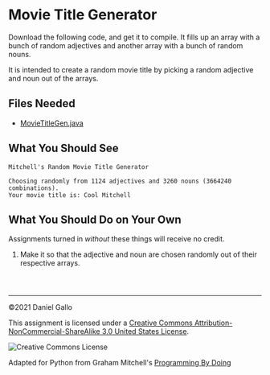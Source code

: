 # Movie Title Generator


Download the following code, and get it to compile.
It fills up an array with a bunch of random adjectives
and another array with a bunch of random nouns.


It is intended to create a random movie title by picking
a random adjective and noun out of the arrays.


## Files Needed


* [MovieTitleGen.java](examples/MovieTitleGen.java)


What You Should See
-------------------



```
Mitchell's Random Movie Title Generator

Choosing randomly from 1124 adjectives and 3260 nouns (3664240 combinations).
Your movie title is: Cool Mitchell

```

What You Should Do on Your Own
------------------------------


Assignments turned in *without* these things will receive
no credit.


1. Make it so that the adjective and noun are chosen randomly
 out of their respective arrays.



```



```



---


©2021 Daniel Gallo


This assignment is licensed under a
[Creative Commons Attribution-NonCommercial-ShareAlike 3.0 United States License](https://creativecommons.org/licenses/by-nc-sa/3.0/us/deed.en_US).  

![Creative Commons License](images/by-nc-sa.png)





Adapted for Python from Graham Mitchell's [Programming By Doing](https://programmingbydoing.com/)